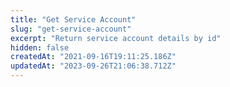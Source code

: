 ```yaml
---
title: "Get Service Account"
slug: "get-service-account"
excerpt: "Return service account details by id"
hidden: false
createdAt: "2021-09-16T19:11:25.186Z"
updatedAt: "2023-09-26T21:06:38.712Z"
---
```

